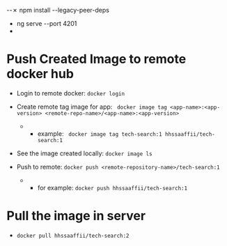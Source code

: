 --✗ npm install --legacy-peer-deps
* ng serve --port 4201
* 
# Push Created Image to remote docker hub
* Login to remote docker: `docker login`
* Create remote tag image for app: ` docker image tag <app-name>:<app-version> <remote-repo-name>/<app-name>:<app-version>` 
    * * example: ` docker image tag tech-search:1 hhssaaffii/tech-search:1` 
* See the image created locally: `docker image ls` 

* Push to remote: `docker push <remote-repository-name>/tech-search:1` 
    * * for example: `docker push hhssaaffii/tech-search:1`
 
# Pull the image in server
*  `docker pull hhssaaffii/tech-search:2`
